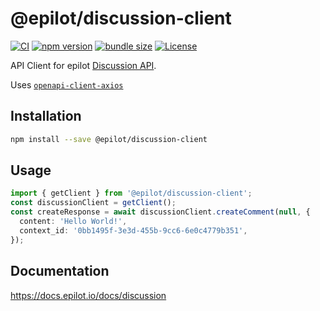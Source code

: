 # @epilot/discussion-client

[![CI](https://github.com/epilot-dev/sdk-js/workflows/CI/badge.svg)](https://github.com/epilot-dev/sdk-js/actions?query=workflow%3ACI)
[![npm version](https://img.shields.io/npm/v/@epilot/discussion-client.svg)](https://www.npmjs.com/package/@epilot/discussion-client)
[![bundle size](https://img.shields.io/bundlephobia/minzip/@epilot/discussion-client?label=gzip%20bundle)](https://bundlephobia.com/package/@epilot/discussion-client)
[![License](http://img.shields.io/:license-mit-blue.svg)](https://github.com/epilot-dev/sdk-js/blob/main/LICENSE)

API Client for epilot [Discussion API](https://docs.epilot.io/api/discussion).

Uses [`openapi-client-axios`](https://github.com/anttiviljami/openapi-client-axios)

## Installation

```bash
npm install --save @epilot/discussion-client
```

## Usage

```typescript
import { getClient } from '@epilot/discussion-client';
const discussionClient = getClient();
const createResponse = await discussionClient.createComment(null, {
  content: 'Hello World!',
  context_id: '0bb1495f-3e3d-455b-9cc6-6e0c4779b351',
});
```

## Documentation

https://docs.epilot.io/docs/discussion
